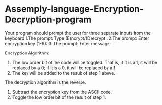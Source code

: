 # Assemply-language-Encryption-Decryption-program
Your program should prompt the user for three separate inputs from the keyboard
1.The prompt: Type (E)ncrypt/(D)ecrypt : 
2.The prompt: Enter encryption key (1-9): 
3. The prompt: Enter message:  

Encryption Algorithm:
1. The low order bit of the code will be toggled. That is, if it is a 1, it will be replaced by 
a 0; if it is a 0, it will be replaced by a 1. 
2. The key will be added to the result of step 1 above. 

The decryption algorithm is the reverse. 
1. Subtract the encryption key from the ASCII code. 
2. Toggle the low order bit of the result of step 1. 
